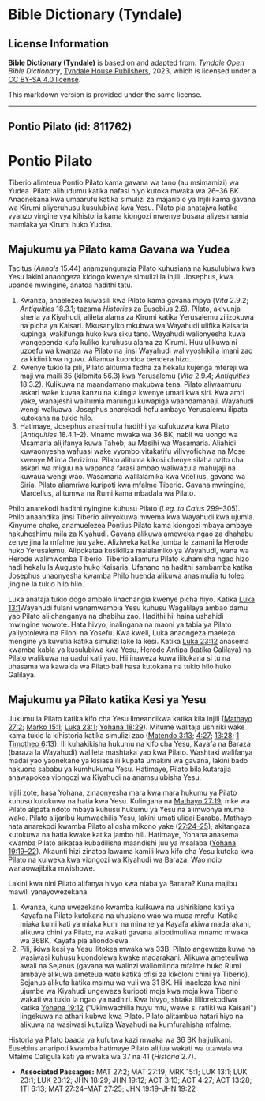 # Bible Dictionary (Tyndale)

## License Information

**Bible Dictionary (Tyndale)** is based on and adapted from: _Tyndale Open Bible Dictionary_, [Tyndale House Publishers](https://tyndaleopenresources.com/), 2023, which is licensed under a [CC BY-SA 4.0 license](https://creativecommons.org/licenses/by-sa/4.0/legalcode.en).

This markdown version is provided under the same license.



--------------------------------

## Pontio Pilato (id: 811762)

Pontio Pilato
=============

Tiberio alimteua Pontio Pilato kama gavana wa tano (au msimamizi) wa Yudea. Pilato alihudumu katika nafasi hiyo kutoka mwaka wa 26–36 BK. Anaonekana kwa umaarufu katika simulizi za majaribio ya Injili kama gavana wa Kirumi aliyeruhusu kusulubiwa kwa Yesu. Pilato pia anatajwa katika vyanzo vingine vya kihistoria kama kiongozi mwenye busara aliyesimamia mamlaka ya Kirumi huko Yudea.

Majukumu ya Pilato kama Gavana wa Yudea
---------------------------------------

Tacitus (*Annals* 15\.44\) anamzungumzia Pilato kuhusiana na kusulubiwa kwa Yesu lakini anaongeza kidogo kwenye simulizi la injili. Josephus, kwa upande mwingine, anatoa hadithi tatu.

1. Kwanza, anaelezea kuwasili kwa Pilato kama gavana mpya (*Vita* 2\.9\.2; *Antiquities* 18\.3\.1; tazama *Histories* za Eusebius 2\.6\). Pilato, akivunja sheria ya Kiyahudi, alileta alama za Kirumi katika Yerusalemu zilizokuwa na picha ya Kaisari. Mkusanyiko mkubwa wa Wayahudi ulifika Kaisaria kupinga, wakifunga huko kwa siku tano. Wayahudi walionyesha kuwa wangependa kufa kuliko kuruhusu alama za Kirumi. Huu ulikuwa ni uzoefu wa kwanza wa Pilato na jinsi Wayahudi walivyoshikilia imani zao za kidini kwa nguvu. Aliamua kuondoa bendera hizo.
2. Kwenye tukio la pili, Pilato alitumia fedha za hekalu kujenga mfereji wa maji wa maili 35 (kilomita 56\.3\) kwa Yerusalemu (*Vita* 2\.9\.4; *Antiquities* 18\.3\.2\). Kulikuwa na maandamano makubwa tena. Pilato aliwaamuru askari wake kuvaa kanzu na kuingia kwenye umati kwa siri. Kwa amri yake, wanajeshi walitumia marungu kuwapiga waandamanaji. Wayahudi wengi waliuawa. Josephus anarekodi hofu ambayo Yerusalemu ilipata kutokana na tukio hilo.
3. Hatimaye, Josephus anasimulia hadithi ya kufukuzwa kwa Pilato (*Antiquities* 18\.4\.1–2\). Mnamo mwaka wa 36 BK, nabii wa uongo wa Msamaria alijifanya kuwa Taheb, au Masihi wa Wasamaria. Aliahidi kuwaonyesha wafuasi wake vyombo vitakatifu vilivyofichwa na Mose kwenye Mlima Gerizimu. Pilato alituma kikosi chenye silaha nzito cha askari wa miguu na wapanda farasi ambao waliwazuia mahujaji na kuwaua wengi wao. Wasamaria walilalamika kwa Vitellius, gavana wa Siria. Pilato aliamriwa kuripoti kwa mfalme Tiberio. Gavana mwingine, Marcellus, alitumwa na Rumi kama mbadala wa Pilato.

Philo anarekodi hadithi nyingine kuhusu Pilato (*Leg. to Caius* 299–305\). Philo anaandika jinsi Tiberio alivyokuwa mwema kwa Wayahudi kwa ujumla. Kinyume chake, anamuelezea Pontius Pilato kama kiongozi mbaya ambaye hakuheshimu mila za Kiyahudi. Gavana alikuwa ameweka ngao za dhahabu zenye jina la mfalme juu yake. Aliziweka katika jumba la zamani la Herode huko Yerusalemu. Alipokataa kusikiliza malalamiko ya Wayahudi, wana wa Herode walimwomba Tiberio. Tiberio aliamuru Pilato kuhamisha ngao hizo hadi hekalu la Augusto huko Kaisaria. Ufanano na hadithi sambamba katika Josephus unaonyesha kwamba Philo huenda alikuwa anasimulia tu toleo jingine la tukio hilo hilo.

Luka anataja tukio dogo ambalo linachangia kwenye picha hiyo. Katika [Luka 13:1](https://ref.ly/Luke13:1)Wayahudi fulani wanamwambia Yesu kuhusu Wagalilaya ambao damu yao Pilato aliichanganya na dhabihu zao. Hadithi hii haina ushahidi mwingine wowote. Hata hivyo, inalingana na maoni ya tabia ya Pilato yaliyotolewa na Filoni na Yosefu. Kwa kweli, Luka anaongeza maelezo mengine ya kuvutia katika simulizi lake la kesi. Katika [Luka 23:12](https://ref.ly/Luke23:12) anasema kwamba kabla ya kusulubiwa kwa Yesu, Herode Antipa (katika Galilaya) na Pilato walikuwa na uadui kati yao. Hii inaweza kuwa ilitokana si tu na uhasama wa kawaida wa Pilato bali hasa kutokana na tukio hilo huko Galilaya.

Majukumu ya Pilato katika Kesi ya Yesu
--------------------------------------

Jukumu la Pilato katika kifo cha Yesu limeandikwa katika kila injili ([Mathayo 27:2](https://ref.ly/Matt27:2); [Marko 15:1](https://ref.ly/Mark15:1); [Luka 23:1](https://ref.ly/Luke23:1); [Yohana 18:29](https://ref.ly/John18:29)). Mitume walitaja ushiriki wake kama tukio la kihistoria katika simulizi zao ([Matendo 3:13](https://ref.ly/Acts3:13); [4:27](https://ref.ly/Acts4:27); [13:28](https://ref.ly/Acts13:28); [1 Timotheo 6:13](https://ref.ly/1Tim6:13)). Ili kuhakikisha hukumu na kifo cha Yesu, Kayafa na Baraza (baraza la Wayahudi) walileta mashtaka yao kwa Pilato. Washtaki walifanya madai yao yaonekane ya kisiasa ili kupata umakini wa gavana, lakini bado hakuona sababu ya kumhukumu Yesu. Hatimaye, Pilato bila kutarajia anawapokea viongozi wa Kiyahudi na anamsulubisha Yesu.

Injili zote, hasa Yohana, zinaonyesha mara kwa mara hukumu ya Pilato kuhusu kutokuwa na hatia kwa Yesu. Kulingana na [Mathayo 27:19](https://ref.ly/Matt27:19), mke wa Pilato alipata ndoto mbaya kuhusu hukumu ya Yesu na alimwonya mume wake. Pilato alijaribu kumwachilia Yesu, lakini umati ulidai Baraba. Mathayo hata anarekodi kwamba Pilato aliosha mikono yake ([27:24–25](https://ref.ly/Matt27:24-Matt27:25)), akitangaza kutokuwa na hatia kwake katika jambo hili. Hatimaye, Yohana anasema kwamba Pilato alikataa kubadilisha maandishi juu ya msalaba ([Yohana 19:19–22](https://ref.ly/John19:19-John19:22)). Akaunti hizi zinatoa lawama kamili kwa kifo cha Yesu kutoka kwa Pilato na kuiweka kwa viongozi wa Kiyahudi wa Baraza. Wao ndio wanaowajibika mwishowe.

Lakini kwa nini Pilato alifanya hivyo kwa niaba ya Baraza? Kuna majibu mawili yanayowezekana.

1. Kwanza, kuna uwezekano kwamba kulikuwa na ushirikiano kati ya Kayafa na Pilato kutokana na uhusiano wao wa muda mrefu. Katika miaka kumi kati ya miaka kumi na minane ya Kayafa akiwa madarakani, alikuwa chini ya Pilato, na wakati gavana alipotimuliwa mnamo mwaka wa 36BK, Kayafa pia aliondolewa.
2. Pili, ikiwa kesi ya Yesu ilitokea mwaka wa 33B, Pilato angeweza kuwa na wasiwasi kuhusu kuondolewa kwake madarakani. Alikuwa ameteuliwa awali na Sejanus (gavana wa walinzi waliomlinda mfalme huko Rumi ambaye alikuwa ameteua watu katika ofisi za kikoloni chini ya Tiberio). Sejanus alikufa katika msimu wa vuli wa 31 BK. Hii inaeleza kwa nini ujumbe wa Kiyahudi ungeweza kuripoti moja kwa moja kwa Tiberio wakati wa tukio la ngao ya nadhiri. Kwa hivyo, shtaka lililorekodiwa katika [Yohana 19:12](https://ref.ly/John19:12) ("Ukimwachilia huyu mtu, wewe si rafiki wa Kaisari") lingekuwa na athari kubwa kwa Pilato. Pilato alitambua hatari hiyo na alikuwa na wasiwasi kutuliza Wayahudi na kumfurahisha mfalme.

Historia ya Pilato baada ya kufutwa kazi mwaka wa 36 BK haijulikani. Eusebius anaripoti kwamba hatimaye Pilato alijiua wakati wa utawala wa Mfalme Caligula kati ya mwaka wa 37 na 41 (*Historia* 2\.7\).

* **Associated Passages:** MAT 27:2; MAT 27:19; MRK 15:1; LUK 13:1; LUK 23:1; LUK 23:12; JHN 18:29; JHN 19:12; ACT 3:13; ACT 4:27; ACT 13:28; 1TI 6:13; MAT 27:24–MAT 27:25; JHN 19:19–JHN 19:22


